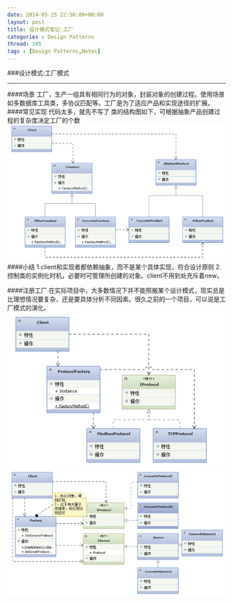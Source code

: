 ```yaml
---
date: 2014-05-25 22:58:00+00:00
layout: post
title: 设计模式笔记:工厂
categories : Design Patterns
thread: 105
tags : [Design Patterns,Notes]
---
```


###设计模式:工厂模式
***
####场景
工厂，生产一组具有相同行为的对象，封装对象的创建过程。使用场景如多数据库工具类，多协议匹配等。工厂是为了适应产品和实现途径的扩展。
####常见实现
代码太多，就先不写了
类的结构图如下，可根据抽象产品创建过程的复杂度决定工厂的个数
![结构](/album/Screencap/factory1.jpg)
####小结
1.client和实现者都依赖抽象，而不是某个具体实现，符合设计原则
2.控制类的实例化时机，必要时可管理所创建的对象。client不用到处充斥着new。

####注册工厂
在实际项目中，大多数情况下并不能照搬某个设计模式，现实总是比理想情况要复杂，还是要具体分析不同因素。很久之前的一个项目，可以说是工厂模式的演化。
![](/album/Screencap/factory2.jpg)
![](/album/Screencap/factory3.jpg)